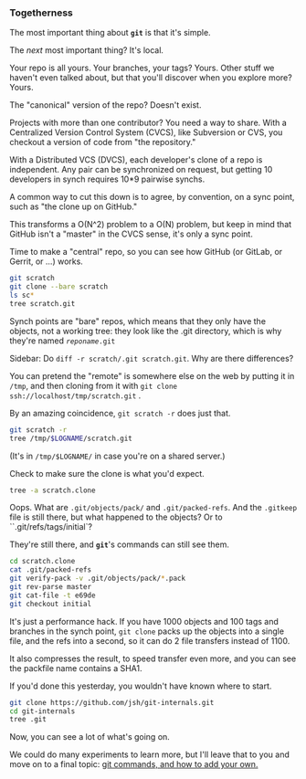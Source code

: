 ### Togetherness

The most important thing about **`git`** is that it's simple.

The *next* most important thing? It's local.

Your repo is all yours. Your branches, your tags? Yours.
Other stuff we haven't even talked about,
but that you'll discover when you explore more?
Yours.

The "canonical" version of the repo? Doesn't exist.

Projects with more than one contributor? You need a way to share.
With a Centralized Version Control System (CVCS),
like Subversion or CVS,
you checkout a version of code from "the repository."

With a Distributed VCS (DVCS), each developer's clone of a repo is independent.
Any pair can be synchronized on request,
but getting 10 developers in synch requires 10*9 pairwise synchs.

A common way to cut this down is to agree, by convention, on a sync point,
such as "the clone up on GitHub."

This transforms a O(N^2) problem to a O(N) problem,
but keep in mind that GitHub isn't a "master" in the CVCS sense,
it's only a sync point.

Time to make a "central" repo,
so you can see how GitHub (or GitLab, or Gerrit, or ...) works.

```bash
git scratch
git clone --bare scratch
ls sc*
tree scratch.git
```

Synch points are "bare" repos, which means that they only have the objects,
not a working tree: they look like the .git directory,
which is why they're named *`reponame`*`.git`

Sidebar: Do `diff -r scratch/.git scratch.git`. Why are there differences?

You can pretend the "remote" is somewhere else on the web by putting it in `/tmp`,
and then cloning from it with `git clone ssh://localhost/tmp/scratch.git` .

By an amazing coincidence, `git scratch -r` does just that.

```bash
git scratch -r
tree /tmp/$LOGNAME/scratch.git
```

(It's in `/tmp/$LOGNAME/` in case you're on a shared server.)

Check to make sure the clone is what you'd expect.

```bash
tree -a scratch.clone
```

Oops. What are `.git/objects/pack/` and `.git/packed-refs`.
And the `.gitkeep` file is still there, but what happened to the objects?
Or to ``.git/refs/tags/initial`?

They're still there, and **`git`**'s commands can still see them.

```bash
cd scratch.clone
cat .git/packed-refs
git verify-pack -v .git/objects/pack/*.pack
git rev-parse master
git cat-file -t e69de
git checkout initial
```

It's just a performance hack.
If you have 1000 objects and 100 tags and branches in the synch point,
`git clone` packs up the objects into a single file, and the refs into a second,
so it can do 2 file transfers instead of 1100.

It also compresses the result, to speed transfer even more,
and you can see the packfile name contains a SHA1.

If you'd done this yesterday, you wouldn't have known where to start.

```bash
git clone https://github.com/jsh/git-internals.git
cd git-internals
tree .git
```

Now, you can see a lot of what's going on.

We could do many experiments to learn more,
but I'll leave that to you and move on to a final topic: [git commands, and how to add your own.](https://github.com/jsh/git-internals/blob/new-course/other-stuff/extending.md)

